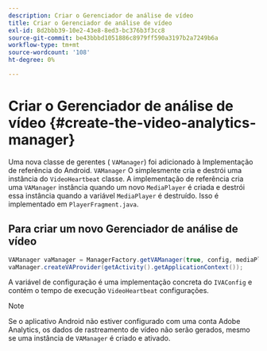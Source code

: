 ```yaml
---
description: Criar o Gerenciador de análise de vídeo
title: Criar o Gerenciador de análise de vídeo
exl-id: 8d2bbb39-10e2-43e8-8ed3-bc376b3f3cc8
source-git-commit: be43bbbd1051886c8979ff590a3197b2a7249b6a
workflow-type: tm+mt
source-wordcount: '108'
ht-degree: 0%

---
```


# Criar o Gerenciador de análise de vídeo {#create-the-video-analytics-manager}

Uma nova classe de gerentes ( `VAManager`) foi adicionado à Implementação de referência do Android. `VAManager` O simplesmente cria e destrói uma instância do `VideoHeartbeat` classe. A implementação de referência cria uma `VAManager` instância quando um novo `MediaPlayer` é criada e destrói essa instância quando a variável `MediaPlayer` é destruído. Isso é implementado em `PlayerFragment.java`.

## Para criar um novo Gerenciador de análise de vídeo

```java
VAManager vaManager = ManagerFactory.getVAManager(true, config, mediaPlayer);  
vaManager.createVAProvider(getActivity().getApplicationContext()); 
```

A variável de configuração é uma implementação concreta do `IVAConfig` e contém o tempo de execução `VideoHeartbeat` configurações.

>[!NOTE]
>
>Se o aplicativo Android não estiver configurado com uma conta Adobe Analytics, os dados de rastreamento de vídeo não serão gerados, mesmo se uma instância de `VAManager` é criado e ativado.
